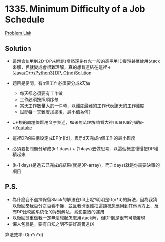 # 1335. Minimum Difficulty of a Job Schedule

[Problem Link](https://leetcode.com/problems/minimum-difficulty-of-a-job-schedule/)

## Solution

* 這題會使用到2D-DP來解題(當然還是有鬼一般的高手用1D實現甚至使用Stack來解，但就變成會很難理解，真的想看連結在這裡-><br>[[Java/C++/Python3] DP, O(nd)Solution](https://leetcode.com/problems/minimum-difficulty-of-a-job-schedule/discuss/490316/JavaC%2B%2BPython3-DP-O(nd)-Solution)

* 題目是要問，有n個工作必須要分成k天做
  - 每天都必須要有工作做
  - 工作必須按照順序做
  - 當天工作數量大於一件時，以難度最難的工作代表該天的工作難度
  - 試問每一天難度加總後，最小值為何?

* DP類的問題很難用文字表述，如果無法理解請看大神HuaHua的講解->[Youtube](https://www.youtube.com/watch?v=eRBpfoWujQM)
* 這裡DP的結構設定成DP[n][d]，表示d天完成n個工作的最小難度
* 必須要把問題分解成(k-1 days) + (1 days)去做思考，以這個概念慢慢把DP堆積起來
* (k-1 days)是過去已完成的結果(就是DP-array)，而(1 days)就是你需要決策的項目

## P.S.

* 為什麼我不選擇保留Stack的解法在Git上呢?明明是O(n*d)的解法，因為我猜以後回來我百分之百看不懂，並且我也很難把這類概念應用到其他地方上，反而DP比較能系統化的得到解法，能更靈活的運用
* 以後回頭重做我一定無法想起怎麼用stack解，但DP倒是很有可能覆現
* 懶人包就是，要有自知之明不要好高鶩遠(X

算法效率: O(n\*n\*d)<br>
